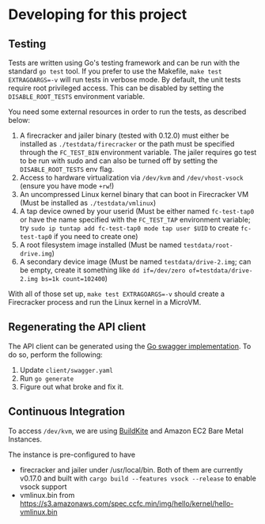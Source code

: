 Developing for this project
====

Testing
---

Tests are written using Go's testing framework and can be run with the standard
`go test` tool.  If you prefer to use the Makefile, `make test EXTRAGOARGS=-v`
will run tests in verbose mode. By default, the unit tests require root
privileged access. This can be disabled by setting the `DISABLE_ROOT_TESTS`
environment variable.

You need some external resources in order to run the tests, as described below:

1. A firecracker and jailer binary (tested with 0.12.0) must either be
   installed as `./testdata/firecracker` or the path must be specified through
   the `FC_TEST_BIN` environment variable. The jailer requires go test to be
   run with sudo and can also be turned off by setting the `DISABLE_ROOT_TESTS`
   env flag.
2. Access to hardware virtualization via `/dev/kvm` and `/dev/vhost-vsock`
   (ensure you have mode `+rw`!)
3. An uncompressed Linux kernel binary that can boot in Firecracker VM (Must be
   installed as `./testdata/vmlinux`)
4. A tap device owned by your userid (Must be either named `fc-test-tap0` or
   have the name specified with the `FC_TEST_TAP` environment variable; try
   `sudo ip tuntap add fc-test-tap0 mode tap user $UID` to create `fc-test-tap0`
   if you need to create one)
5. A root filesystem image installed (Must be named `testdata/root-drive.img`)
6. A secondary device image (Must be named `testdata/drive-2.img`; can be
   empty, create it something like
   `dd if=/dev/zero of=testdata/drive-2.img bs=1k count=102400`)

With all of those set up, `make test EXTRAGOARGS=-v` should create a Firecracker
process and run the Linux kernel in a MicroVM.

Regenerating the API client
---

The API client can be generated using the
[Go swagger implementation](https://goswagger.io/). To do so, perform the
following:

1. Update `client/swagger.yaml`
3. Run `go generate`
4. Figure out what broke and fix it.

Continuous Integration
---

To access `/dev/kvm`, we are using [BuildKite](https://buildkite.com/) and
Amazon EC2 Bare Metal Instances.

The instance is pre-configured to have

  - firecracker and jailer under /usr/local/bin.
    Both of them are currently v0.17.0 and built with
    `cargo build --features vsock --release` to enable vsock support
  - vmlinux.bin from
    https://s3.amazonaws.com/spec.ccfc.min/img/hello/kernel/hello-vmlinux.bin
